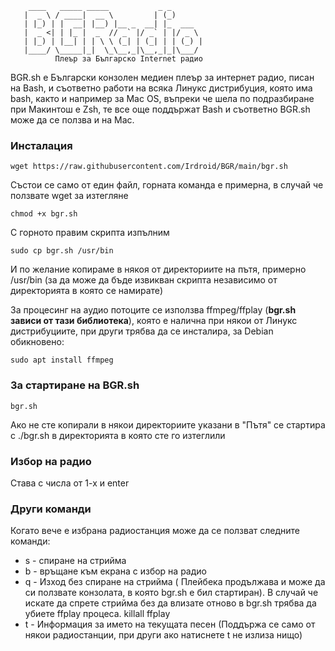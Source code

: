 
        ____   _____ _____           _ _       
       |  _ \ / ____|  __ \         | (_)      
       | |_) | |  __| |__) |__ _  __| |_  ___  
       |  _ <| | |_ |  _  // _` |/ _` | |/ _ \ 
       | |_) | |__| | | \ \ (_| | (_| | | (_) |
       |____/ \_____|_|  \_\__,_|\__,_|_|\___/ 
              Плеър за Българскo Internet радио                

BGR.sh е Български конзолен медиен плеър за интернет радио, писан на Bash, и съответно работи на всяка Линукс дистрибуция, която има bash, както и например за Mac OS, въпреки че шела по подразбиране при Макинтош е Zsh, те все още поддържат Bash и съответно BGR.sh може да се ползва и на Mac. 

### Инсталация
```
wget https://raw.githubusercontent.com/Irdroid/BGR/main/bgr.sh
```
Състои се само от един файл, горната команда е примерна, в случай че ползвате wget за изтегляне
```
chmod +x bgr.sh
```
С горното правим скрипта изпълним
```
sudo cp bgr.sh /usr/bin
```
И по желание копираме в някоя от директориите на пътя, примерно /usr/bin (за да може да бъде извикван скрипта независимо от директорията в която се намирате)

За процесинг на аудио потоците се използва ffmpeg/ffplay (**bgr.sh зависи от тази библиотека**), която е налична при някои от Линукс дистрибуциите, при други трябва да се инсталира, за Debian обикновено:

```
sudo apt install ffmpeg
```
### За стартиране на BGR.sh
```
bgr.sh
```
Ако не сте копирали в някои директориите указани в "Пътя" се стартира с ./bgr.sh в директорията в която сте го изтеглили

### Избор на радио

Става с числа от 1-х и enter

### Други команди

Когато вече е избрана радиостанция може да се ползват следните команди:

- s - спиране на стрийма
- b - връщане към екрана с избор на радио
- q - Изход без спиране на стрийма ( Плейбека продължава и може да си ползвате конзолата, в която bgr.sh е бил стартиран). В случай че искате да спрете стрийма без да влизате отново в bgr.sh трябва да убиете ffplay процеса. killall ffplay
- t - Информация за името на текущата песен (Поддържа се само от някои радиостанции, при други ако натиснете t не излиза нищо)
